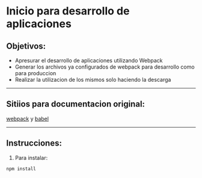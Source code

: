 # Inicio para desarrollo de aplicaciones

## Objetivos:
* Apresurar el desarrollo de aplicaciones utilizando Webpack
* Generar los archivos ya configurados de webpack para desarrollo como para produccion
* Realizar la utilizacion de los mismos solo haciendo la descarga

---
## Sitiios para documentacion original:
[webpack](https://webpack.js.org/ "Pagina oficial") y [babel](https://babeljs.io/ "Pagina oficial")

---

## Instrucciones:
1. Para instalar:
```
npm install
```





